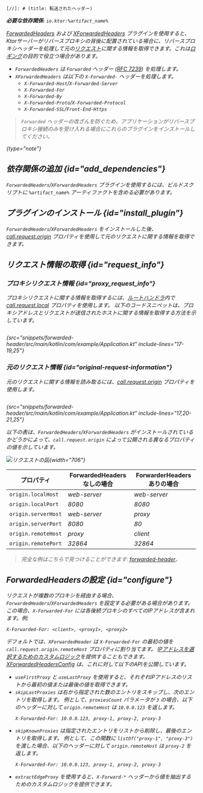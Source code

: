 `[//]: # (title: 転送されたヘッダー)`

<show-structure for="chapter" depth="2"/>
<primary-label ref="server-plugin"/>

<var name="artifact_name" value="ktor-server-forwarded-header"/>
<var name="package_name" value="io.ktor.server.plugins.forwardedheaders"/>

<tldr>
<p>
<b>必要な依存関係</b>: <code>io.ktor:%artifact_name%</code>
</p>
<var name="example_name" value="forwarded-header"/>
<include from="lib.topic" element-id="download_example"/>
<include from="lib.topic" element-id="native_server_supported"/>
</tldr>

[ForwardedHeaders](https://api.ktor.io/ktor-server/ktor-server-plugins/ktor-server-forwarded-header/io.ktor.server.plugins.forwardedheaders/-forwarded-headers.html) および [XForwardedHeaders](https://api.ktor.io/ktor-server/ktor-server-plugins/ktor-server-forwarded-header/io.ktor.server.plugins.forwardedheaders/-x-forwarded-headers.html) プラグインを使用すると、Ktorサーバーがリバースプロキシの背後に配置されている場合に、リバースプロキシヘッダーを処理して元の[リクエスト](server-requests.md)に関する情報を取得できます。これは[ロギング](server-logging.md)の目的で役立つ場合があります。

* `ForwardedHeaders` は `Forwarded` ヘッダー ([RFC 7239](https://tools.ietf.org/html/rfc7239)) を処理します。
* `XForwardedHeaders` は以下の `X-Forwarded-` ヘッダーを処理します。
   - `X-Forwarded-Host`/`X-Forwarded-Server` 
   - `X-Forwarded-For` 
   - `X-Forwarded-By`
   - `X-Forwarded-Proto`/`X-Forwarded-Protocol`
   - `X-Forwarded-SSL`/`Front-End-Https`

> `Forwarded` ヘッダーの改ざんを防ぐため、アプリケーションがリバースプロキシ接続のみを受け入れる場合にこれらのプラグインをインストールしてください。
> 
{type="note"}

## 依存関係の追加 {id="add_dependencies"}
`ForwardedHeaders`/`XForwardedHeaders` プラグインを使用するには、ビルドスクリプトに `%artifact_name%` アーティファクトを含める必要があります。

<include from="lib.topic" element-id="add_ktor_artifact"/>

## プラグインのインストール {id="install_plugin"}

<tabs>
<tab title="ForwardedHeader">

<var name="plugin_name" value="ForwardedHeaders"/>
<include from="lib.topic" element-id="install_plugin"/>

</tab>

<tab title="XForwardedHeader">

<var name="plugin_name" value="XForwardedHeaders"/>
<include from="lib.topic" element-id="install_plugin"/>

</tab>
</tabs>

`ForwardedHeaders`/`XForwardedHeaders` をインストールした後、[call.request.origin](#request_info) プロパティを使用して元のリクエストに関する情報を取得できます。

## リクエスト情報の取得 {id="request_info"}

### プロキシリクエスト情報 {id="proxy_request_info"}

プロキシリクエストに関する情報を取得するには、[ルートハンドラ](server-routing.md#define_route)内で [call.request.local](https://api.ktor.io/ktor-server/ktor-server-core/io.ktor.server.request/-application-request/local.html) プロパティを使用します。
以下のコードスニペットは、プロキシアドレスとリクエストが送信されたホストに関する情報を取得する方法を示しています。

```kotlin
```
{src="snippets/forwarded-header/src/main/kotlin/com/example/Application.kt" include-lines="17-19,25"}

### 元のリクエスト情報 {id="original-request-information"}

元のリクエストに関する情報を読み取るには、[call.request.origin](https://api.ktor.io/ktor-server/ktor-server-core/io.ktor.server.plugins/origin.html) プロパティを使用します。

```kotlin
```
{src="snippets/forwarded-header/src/main/kotlin/com/example/Application.kt" include-lines="17,20-21,25"}

以下の表は、`ForwardedHeaders`/`XForwardedHeaders` がインストールされているかどうかによって、`call.request.origin` によって公開される異なるプロパティの値を示しています。

![リクエストの図](forwarded-headers.png){width="706"}

| プロパティ               | ForwardedHeadersなしの場合 | ForwarderHeadersありの場合 |
|------------------------|--------------------------|-----------------------|
| `origin.localHost`     | _web-server_             | _web-server_          |
| `origin.localPort`     | _8080_                   | _8080_                |
| `origin.serverHost`    | _web-server_             | _proxy_               |
| `origin.serverPort`    | _8080_                   | _80_                  |
| `origin.remoteHost`    | _proxy_                  | _client_              |
| `origin.remotePort`    | _32864_                  | _32864_               |

> 完全な例はこちらで見つけることができます: [forwarded-header](https://github.com/ktorio/ktor-documentation/tree/%ktor_version%/codeSnippets/snippets/forwarded-header)。

## ForwardedHeadersの設定 {id="configure"}

リクエストが複数のプロキシを経由する場合、`ForwardedHeaders`/`XForwardedHeaders` を設定する必要がある場合があります。
この場合、`X-Forwarded-For` には各後続プロキシのすべてのIPアドレスが含まれます。例:

```HTTP
X-Forwarded-For: <client>, <proxy1>, <proxy2>
```

デフォルトでは、`XForwardedHeader` は `X-Forwarded-For` の最初の値を `call.request.origin.remoteHost` プロパティに割り当てます。
[IPアドレスを選択するためのカスタムロジック](https://developer.mozilla.org/en-US/docs/Web/HTTP/Headers/X-Forwarded-For#selecting_an_ip_address)を提供することもできます。
[XForwardedHeadersConfig](https://api.ktor.io/ktor-server/ktor-server-plugins/ktor-server-forwarded-header/io.ktor.server.plugins.forwardedheaders/-x-forwarded-headers-config/index.html) は、これに対して以下のAPIを公開しています。

- `useFirstProxy` と `useLastProxy` を使用すると、それぞれIPアドレスのリストから最初の値または最後の値を取得できます。
- `skipLastProxies` は右から指定された数のエントリをスキップし、次のエントリを取得します。
   例として、`proxiesCount` パラメータが `3` の場合、以下のヘッダーに対して `origin.remoteHost` は `10.0.0.123` を返します。
   ```HTTP
   X-Forwarded-For: 10.0.0.123, proxy-1, proxy-2, proxy-3
   ```
- `skipKnownProxies` は指定されたエントリをリストから削除し、最後のエントリを取得します。
   例として、この関数に `listOf("proxy-1", "proxy-3")` を渡した場合、以下のヘッダーに対して `origin.remoteHost` は `proxy-2` を返します。
   ```HTTP
   X-Forwarded-For: 10.0.0.123, proxy-1, proxy-2, proxy-3
   ```
- `extractEdgeProxy` を使用すると、`X-Forward-*` ヘッダーから値を抽出するためのカスタムロジックを提供できます。
